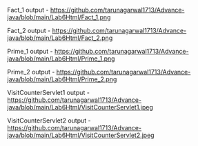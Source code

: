 Fact_1 output - https://github.com/tarunagarwal1713/Advance-java/blob/main/Lab6Html/Fact_1.png

Fact_2 output - https://github.com/tarunagarwal1713/Advance-java/blob/main/Lab6Html/Fact_2.png

Prime_1 output - https://github.com/tarunagarwal1713/Advance-java/blob/main/Lab6Html/Prime_1.png

Prime_2 output - https://github.com/tarunagarwal1713/Advance-java/blob/main/Lab6Html/Prime_2.png

VisitCounterServlet1 output - https://github.com/tarunagarwal1713/Advance-java/blob/main/Lab6Html/VisitCounterServlet1.jpeg

VisitCounterServlet2 output - https://github.com/tarunagarwal1713/Advance-java/blob/main/Lab6Html/VisitCounterServlet2.jpeg

